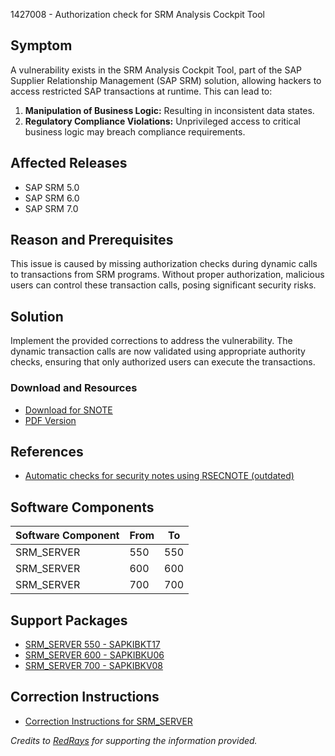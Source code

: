 1427008 - Authorization check for SRM Analysis Cockpit Tool

## Symptom

A vulnerability exists in the SRM Analysis Cockpit Tool, part of the SAP Supplier Relationship Management (SAP SRM) solution, allowing hackers to access restricted SAP transactions at runtime. This can lead to:

1. **Manipulation of Business Logic:** Resulting in inconsistent data states.
2. **Regulatory Compliance Violations:** Unprivileged access to critical business logic may breach compliance requirements.

## Affected Releases

- SAP SRM 5.0
- SAP SRM 6.0
- SAP SRM 7.0

## Reason and Prerequisites

This issue is caused by missing authorization checks during dynamic calls to transactions from SRM programs. Without proper authorization, malicious users can control these transaction calls, posing significant security risks.

## Solution

Implement the provided corrections to address the vulnerability. The dynamic transaction calls are now validated using appropriate authority checks, ensuring that only authorized users can execute the transactions.

### Download and Resources

- [Download for SNOTE](https://notesdownloads.sap.com/note/0040000008411412017)
- [PDF Version](https://userapps.support.sap.com/sap/support/sfm/notes/print/0001427008?language=en-US&token=553CB68C2F6C3E5803B6586D07A59861)

## References

- [Automatic checks for security notes using RSECNOTE (outdated)](https://me.sap.com/notes/888889)

## Software Components

| Software Component | From | To  |
|--------------------|------|-----|
| SRM_SERVER         | 550  | 550 |
| SRM_SERVER         | 600  | 600 |
| SRM_SERVER         | 700  | 700 |

## Support Packages

- [SRM_SERVER 550 - SAPKIBKT17](https://me.sap.com/supportpackage/SAPKIBKT17)
- [SRM_SERVER 600 - SAPKIBKU06](https://me.sap.com/supportpackage/SAPKIBKU06)
- [SRM_SERVER 700 - SAPKIBKV08](https://me.sap.com/supportpackage/SAPKIBKV08)

## Correction Instructions

- [Correction Instructions for SRM_SERVER](https://me.sap.com/corrins/0001427008/551)

_Credits to [RedRays](https://redrays.io) for supporting the information provided._